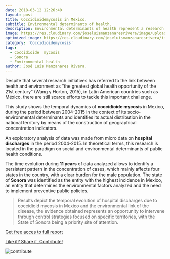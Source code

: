 ```yaml
---
date: 2018-03-12 12:26:40
layout: post
title: Coccidioidemycosis in Mexico.  
subtitle: Environmental determinants of health.
description: Environmental determinants of health represent a research area of growing interest in the quest to understand the causes of disease, including those health conditions of infectious nature.  
image: https://res.cloudinary.com/joseluismanzanaresrivera/image/upload/v1585193284/martha-dominguez-de-gouveia-k-NnVZ-z26w-unsplash_g7a6ad.jpg
optimized_image: https://res.cloudinary.com/joseluismanzanaresrivera/image/upload/v1585193284/martha-dominguez-de-gouveia-k-NnVZ-z26w-unsplash_g7a6ad.jpg
category: 'Coccidioidemycosis'
tags:
  - Coccidioide  mycosis
  - Sonora
  - Environmental health
author: José Luis Manzanares Rivera.
---
```


Despite that several research initiatives has referred to the link between health and environment as “the greatest global health opportunity of the 21st century” (Wang y Horton, 2015), in Latin American countries such as México, there are still  scarce efforts to tackle this important challenge. 

This study shows the temporal  dynamics  of  **coccidioide  mycosis**  in Mexico,  during  the  period  between  2004-2015 in  the  context  of  its  socio-environmental determinants  and identifies  its  actual  distribution  in  the  national  territory  by  means  of  the construction  of  geographical  concentration  indicators.

An  exploratory  analysis  of data was made from micro data on **hospital discharges** in the period 2004-2015. In theoretical terms,  this  research  is  located  in  the  paradigm  on  social  and  environmental  determinants  of public health conditions.

The time evolution during **11 years** of data analyzed  allows  to  identify  a  persistent  pattern  in  the  concentration  of  cases,  which  mainly  affects four states  in  the  country,  with  a  clear  burden  for  the  male  population. 
The  state  of  **Sonora**  was identified  as  the  entity  with the  highest  incidence  in  Mexico,  an  entity  that  determines  the environmental   factors   analyzed   and   the   need   to   implement   preventive   public   policies.

> Results depict the  temporal  evolution  of  hospital  discharges due to coccidioid  mycosis in  Mexico  and  the environmental  link  of  the disease,  the  evidence  obtained represents  an opportunity to intervene through control strategies focused on specific territories, with the State of Sonora being a priority site of attention.




[Get free acces to full report](https://revistas.ucr.ac.cr/index.php/psm/article/view/30201/31561)



[Like it? Share it, Contribute!](https://www.paypal.com/cgi-bin/webscr?cmd=_s-xclick&hosted_button_id=LJ35ZPFKW82VN&source=url)

![contribute](https://res.cloudinary.com/joseluismanzanaresrivera/image/upload/v1585791798/C%C3%B3digo_QR_z5gc74.png)

